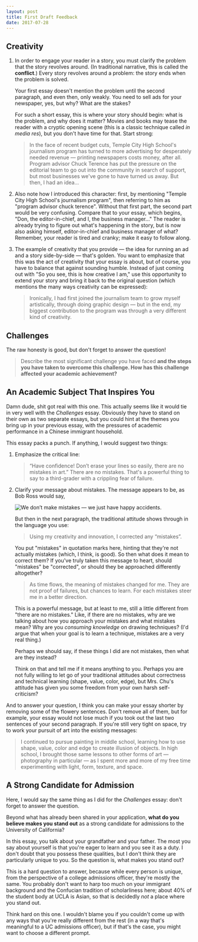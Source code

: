 ```yaml
---
layout: post
title: First Draft Feedback
date: 2017-07-28
---
```


## Creativity

1. In order to engage your reader in a story, you must clarify the problem that the story revolves around. (In traditional narrative, this is called the **conflict**.) Every story revolves around a problem: the story ends when the problem is solved. 

   Your first essay doesn't mention the problem until the second paragraph, and even then, only weakly. You need to sell ads for your newspaper, yes, but why? What are the stakes? 
   
   For such a short essay, this is where your story should begin: what is the problem, and why does it matter? Movies and books may tease the reader with a cryptic opening scene (this is a classic technique called _in media res_), but you don't have time for that. Start strong:
   
   > In the face of recent budget cuts, Temple City High School's journalism
   > program has turned to more advertising for desperately needed revenue —
   > printing newspapers costs money, after all. Program advisor Chuck Terence
   > has put the pressure on the editorial team to go out into the community in
   > search of support, but most businesses we've gone to have turned us away.
   > But then, I had an idea...

2. Also note how I introduced this character: first, by mentioning "Temple City High School's journalism program", then referring to him as "program advisor chuck terence". Without that first part, the second part would be very confusing. Compare that to your essay, which begins, "Don, the editor-in-chief, and I, the business manager..." The reader is already trying to figure out what's happening in the story, but is now also asking himself, editor-in-chief and business manager of what? Remember, your reader is tired and cranky; make it easy to follow along.

3. The example of creativity that you provide — the idea for running an ad and a story side-by-side — that's golden. You want to emphasize that this was the act of creativity that your essay is about, but of course, you have to balance that against sounding humble. Instead of just coming out with "So you see, this is how creative I am," use this opportunity to extend your story and bring it back to the original question (which mentions the many ways creativity can be expressed):

   > Ironically, I had first joined the journalism team to grow myself
   > artistically, through doing graphic design — but in the end, my biggest
   > contribution to the program was through a very different kind of creativity.

## Challenges

The raw honesty is good, but don't forget to answer the question!

> Describe the most significant challenge you have faced **and the steps you
> have taken to overcome this challenge. How has this challenge affected your
> academic achievement?**

## An Academic Subject That Inspires You

Damn dude, shit got real with this one. This actually seems like it would tie in very well with the _Challenges_ essay. Obviously they have to stand on their own as two separate essays, but you could hint at the themes you bring up in your previous essay, with the pressures of academic performance in a Chinese immigrant household.

This essay packs a punch. If anything, I would suggest two things:

1. Emphasize the critical line: 

   > “Have confidence! Don’t erase your lines so easily, there are no mistakes
   > in art.”
   > There are no mistakes. That's a powerful thing to say to a third-grader
   > with a crippling fear of failure.

2. Clarify your message about mistakes. The message appears to be, as Bob Ross would say,

   ![We don’t make mistakes — we just have happy accidents.](https://i.giphy.com/media/e3tF1DncWgasM/200_s.gif)
   
   But then in the next paragraph, the traditional attitude shows through in the language you use:
   
   > Using my creativity and innovation, I corrected any “mistakes”.
   
   You put "mistakes" in quotation marks here, hinting that they're not actually mistakes (which, I think, is good). So then what does it mean to correct them? If you've truly taken this message to heart, should "mistakes" be "corrected", or should they be approached differently altogether?
   
   > As time flows, the meaning of mistakes changed for me. They are not proof
   > of failures, but chances to learn. For each mistakes steer me in a better
   > direction. 
   
   This is a powerful message, but at least to me, still a little different from "there are no mistakes." Like, if there are no mistakes, why are we talking about how you approach your mistakes and what mistakes mean? Why are you _consuming knowledge_ on drawing techniques? (I'd argue that when your goal is to learn a technique, mistakes are a very real thing.)
   
   Perhaps we should say, if these things I did are not mistakes, then what are they instead?
   
   Think on that and tell me if it means anything to you. Perhaps you are not fully willing to let go of your traditional attitudes about correctness and technical learning (shape, value, color, edge), but Mrs. Chu's attitude has given you some freedom from your own harsh self-criticism?

And to answer your question, I think you can make your essay shorter by removing some of the flowery sentences. Don't remove all of them, but for example, your essay would not lose much if you took out the last two sentences of your second paragraph. If you're still very tight on space, try to work your pursuit of art into the existing messages:

> I continued to pursue painting in middle school, learning how to use shape,
> value, color and edge to create illusion of objects. In high school, I
> brought those same lessons to other forms of art — photography in particular
> — as I spent more and more of my free time experimenting with light, form,
> texture, and space.

## A Strong Candidate for Admission

Here, I would say the same thing as I did for the _Challenges_ essay: don't forget to answer the question.

Beyond what has already been shared in your application, **what do you believe makes you stand out** as a strong candidate for admissions to the University of California?

In this essay, you talk about your grandfather and your father. The most you say about yourself is that you're eager to learn and you see it as a duty. I don't doubt that you possess these qualities, but I don't think they are particularly unique to you. So the question is, what makes you stand out?

This is a hard question to answer, because while every person is unique, from the perspective of a college admissions officer, they're mostly the same. You probably don't want to harp too much on your immigrant background and the Confucian tradition of scholarliness here; about 40% of the student body at UCLA is Asian, so that is decidedly _not_ a place where you stand out.

Think hard on this one. I wouldn't blame you if you couldn't come up with any ways that you're really different from the rest (in a way that's meaningful to a UC admissions officer), but if that's the case, you might want to choose a different prompt.
